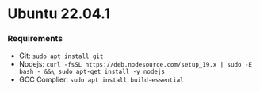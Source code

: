 # Ubuntu 22.04.1

### Requirements
- Git: `sudo apt install git`
- Nodejs: 
`curl -fsSL https://deb.nodesource.com/setup_19.x | sudo -E bash - &&\
sudo apt-get install -y nodejs`
- GCC Complier: `sudo apt install build-essential`
